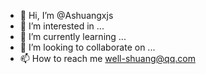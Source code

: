 - 👋 Hi, I’m @Ashuangxjs
- 👀 I’m interested in ...
- 🌱 I’m currently learning ...
- 💞️ I’m looking to collaborate on ...
- 📫 How to reach me well-shuang@qq.com


<!---
Ashuangxjs/Ashuangxjs is a ✨ special ✨ repository because its `README.md` (this file) appears on your GitHub profile.
You can click the Preview link to take a look at your changes.
--->
